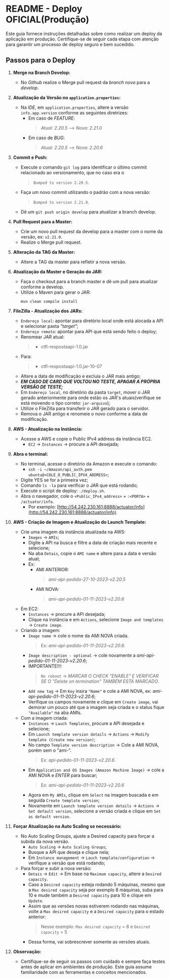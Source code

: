 # README - Deploy OFICIAL(Produção)

Este guia fornece instruções detalhadas sobre como realizar um deploy da aplicação em produção. Certifique-se de seguir cada etapa com atenção para garantir um processo de deploy seguro e bem sucedido.

## Passos para o Deploy

1. **Merge na Branch Develop:**
    - No *Github* realize o Merge pull request da *branch nova* para a *develop*.

2. **Atualização da Versão no `application.properties`:**
    - Na *IDE*, em `application.properties`, altere a versão `info.app.version` conforme as seguintes diretrizes:
        - Em caso de *FEATURE*:
            > *Atual: 2.20.5* --> *Nova: 2.21.0*
        - Em caso de *BUG*:
            > *Atual: 2.20.5* --> *Nova: 2.20.6*   

3. **Commit e Push:**
    - Execute o comando ```git log``` para identificar o último commit relacionado ao versionamento, que no caso era o
        > `Bumped to version 2.20.5`.
    - Faça um novo commit utilizando o padrão com a nova versão:
        > `Bumped to version 2.21.0`.
    - Dê um `git push origin develop` para atualizar a branch develop.

4. **Pull Request para a Master:**
    - Crie um novo pull request da develop para a master com o nome da versão, ex: `v2.21.0`.
    - Realize o Merge pull request.

5. **Alteração da TAG da Master:**
    - Altere a TAG da master para refletir a nova versão.

6. **Atualização da Master e Geração do JAR:**
    - Faça o checkout para a branch master e dê um pull para atualizar conforme a develop.
    - Utilize o Maven para gerar o JAR:
        ```
        mvn clean compile install
        ```

7. **FileZilla - Atualização dos JARs:**
    - `Endereço local`: apontar para diretório local onde está alocada a API e selecionar pasta *"target"*;
    - `Endereço remoto`: apontar para API que está sendo feito o deploy;
    - Renomear JAR atual:
      > - ctfl-respostaapi-1.0.jar
    - Para:
      > - ctfl-respostaapi-1.0.jar-10-07
    - Altere a data de modificação e excluia o JAR mais antigo;
    - ***EM CASO DE CARD QUE VOLTOU NO TESTE, APAGAR A PRÓPRIA VERSÃO DE TESTE;***
    - Em `Endereço local`, no diretório da pasta `target`, mover o JAR gerado anteriormente para onde estão os JAR's atuais(verifique se está movendo o tipo correto: `jar-arquivo`);
    - Utilize o FileZilla para transferir o JAR gerado para o servidor.
    - Remova o JAR antigo e renomeie o novo conforme a data de modificação.

8. **AWS - Atualização na Instância:**
    - Acesse a AWS e copie o Public IPv4 address da instância EC2.
      - `EC2` -> `Instances` -> procure a API desejada;

9. **Abra o terminal:**
    - No terminal, acesse o diretório da Amazon e execute o comando:
      - `ssh -i ~/Amazon/api_auth.pem ubuntu@<COLE_O_PUBLIC_IPV4_ADDRESS>`;
    - Digite YES se for a primeira vez;
    - Comando `ls -la` para verificar o JAR que está rodando;
    - Execute o script de deploy: `./deploy.sh`.
    - Abra o navegador, cole o `<Public_IPv4_address>` + `:<PORTA>` + `/actuator/info`.
      - Por exemplo: [http://54.242.230.161:8888/actuator/info](http://54.242.230.161:8888/actuator/info).

10. **AWS - Criação de Imagem e Atualização do Launch Template:**
    - Crie uma imagem da instância atualizada na AWS:
        -  `Images` -> `AMIs`;
        -  Digite a API na busca e filtre a data de criação mais recente e selecione;
        -  Na aba `Detais`, copie o `AMI name` e altere para a data e versão atual;
        -  Ex:
            - AMI ANTERIOR:
                > *ami-api-pedido-27-10-2023-v2.20.5*
            - AMI NOVA:
                > *ami-api-pedido-01-11-2023-v2.20.6*
    - Em EC2:
        - `Instances` -> procure a API desejada;
        - Clique na instância e em `Actions`, selecione `Image and templates` -> `Create image`.
    - Criando a imagem:
    	- `Image name` -> cole o nome da AMI NOVA criada.
     	    > Ex: *ami-api-pedido-01-11-2023-v2.20.6*.
		- `Image description - optional` -> cole novamente a *ami-api-pedido-01-11-2023-v2.20.6*;
		- IMPORTANTE!!!:
 	  	    > `No reboot` -> *MARCAR O CHECK "ENABLE" E VERIFICAR SE O "Delete on termination" TAMBÉM ESTÁ MARCADO*.
		- `Add new tag` -> Em `Key` insira `"Name"` e cole a AMI NOVA, ex: *ami-api-pedido-01-11-2023-v2.20.6*;
		- Verifique os campos novamente e clique em `Create image`, vai demorar um pouco até que a imagem seja criada e o status fique `"Available"` na aba AMIs.   
    - Com a imagem criada:
        - `Instances` -> `Lauch Templates`, procure a API desejada e selecione;
		- Em `Launch template version details` -> `Actions` -> `Modify template (Create new version)`;
		- No campo `Template version description` -> Cole a AMI NOVA, porém sem o "ami-".
            > Ex: *api-pedido-01-11-2023-v2.20.6*.
		- Em `Application and OS Images (Amazon Machine Image)` -> cole a AMI NOVA e *ENTER* para buscar;
            > Ex: *ami-api-pedido-01-11-2023-v2.20.6*        
		- Agora em `My AMIs`, clique em `Select` na imagem buscada e em seguida `Create template version`;
		- Novamente em `Launch template version details` -> `Actions` -> `Set default version`, selecione a versão criada e clique em `Set as default version`. 
    
11. **Forçar Atualização na Auto Scaling se necessário:**
    - No Auto Scaling Groups, ajuste a Desired capacity para forçar a subida da nova versão.
        - `Auto Scaling` -> `Auto Scaling Groups`;
        - Busque a API que deseja e clique nela;
        - Em `Instance management` -> `Lauch template/configuration` -> verifique a versão que está rodando;
    - Para forçar e subir a nova versão:
        - `Detais` -> `Edit` -> Em base na `Maximum capacity`, altere a `Desired capacity`.
        - Caso a `Desired capacity` esteja rodando 5 máquinas, mesmo que a `Max desired capacity` seja por exemplo 8 máquinas, suba para 10 e mude também a `Desired capacity` para 10 e clique em `Update`.
        - Assim que as versões novas estiverem rodando nas máquinas, volte a `Max desired capacity` e a `Desired capacity` para o estado anterior:
        	> Nesse exemplo: `Max desired capacity` = 8 e `Desired capacity` = 5
        - Dessa forma, vai sobrescrever somente as versões atuais.

12. **Observação:**
    - Certifique-se de seguir os passos com cuidado e sempre faça testes antes de aplicar em ambientes de produção. Este guia assume familiaridade com as ferramentas e conceitos mencionados.
